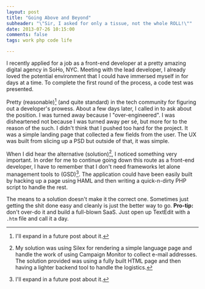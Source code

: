 ```yaml
---
layout: post
title: "Going Above and Beyond"
subheader: "\"Sir, I asked for only a tissue, not the whole ROLL!\""
date: 2013-07-26 10:15:00
comments: false
tags: work php code life

---
```


I recently applied for a job as a front-end developer at a pretty amazing
digital agency in SoHo, NYC. Meeting with the lead developer, I already loved
the potential environment that I could have immersed myself in for days at a
time. To complete the first round of the process, a code test was presented.

Pretty (reasonable)[^1] (and quite standard) in the tech community for
figuring out a developer's prowess. About a few days later, I called in
to ask about the position. I was turned away because I "over-engineered".
I was disheartened not because I was turned
away per sé, but more for to the reason of the such. I didn't think that
I pushed too hard for the project. It was a simple landing page that collected
a few fields from the user. The UX was built from slicing up a PSD but outside
of that, it was simple.

When I did hear the alternative (solution)[^2], I noticed something very
important. In order for me to continue going down this route as a front-end
developer, I have to remember that I don't need frameworks let alone
management tools to (GSD)[^1]. The application could have been easily built by
hacking up a page using HAML and then writing a quick-n-dirty PHP script to
handle the rest.

The means to a solution doesn't make it the correct one. Sometimes just
getting the shit done easy and cleanly is just the better way to go.
**Pro-tip:** don't over-do it and build a full-blown SaaS. Just open up
TextEdit with a `.htm` file and call it a day.

[^1]: I'll expand in a future post about it.
[^2]: My solution was using Silex for rendering a simple language page and
  handle the work of using Campaign Monitor to collect e-mail addresses. The
  solution provided was using a fully built HTML page and then having a
  lighter backend tool to handle the logistics.
[^3]: "get shit done", because things are for kids.
